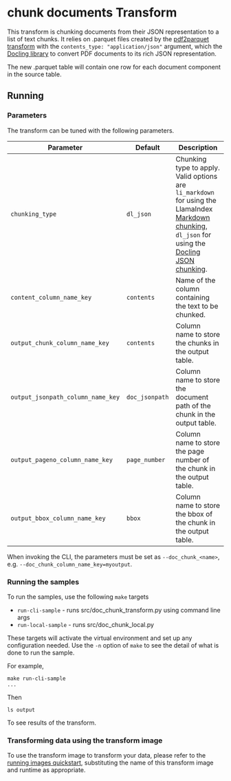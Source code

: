 # chunk documents Transform 

This transform is chunking documents from their JSON representation to a list of text chunks.
It relies on .parquet files created by the [pdf2parquet transform](../pdf2parquet) with the
`contents_type: "application/json"` argument, which the [Docling library](https://github.com/DS4SD/docling)
to convert PDF documents to its rich JSON representation.

The new .parquet table will contain one row for each document component in the source table.


## Running

### Parameters

The transform can be tuned with the following parameters.


| Parameter  | Default  | Description  |
|------------|----------|--------------|
| `chunking_type`        | `dl_json` | Chunking type to apply. Valid options are `li_markdown` for using the LlamaIndex [Markdown chunking](https://docs.llamaindex.ai/en/stable/module_guides/loading/node_parsers/modules/#markdownnodeparser), `dl_json` for using the [Docling JSON chunking](). |
| `content_column_name_key`        | `contents` | Name of the column containing the text to be chunked. |
| `output_chunk_column_name_key`   | `contents` | Column name to store the chunks in the output table. |
| `output_jsonpath_column_name_key`| `doc_jsonpath` | Column name to store the document path of the chunk in the output table. |
| `output_pageno_column_name_key`  | `page_number` | Column name to store the page number of the chunk in the output table. |
| `output_bbox_column_name_key`    | `bbox` | Column name to store the bbox of the chunk in the output table. |

When invoking the CLI, the parameters must be set as `--doc_chunk_<name>`, e.g. `--doc_chunk_column_name_key=myoutput`.


### Running the samples
To run the samples, use the following `make` targets

* `run-cli-sample` - runs src/doc_chunk_transform.py using command line args
* `run-local-sample` - runs src/doc_chunk_local.py

These targets will activate the virtual environment and set up any configuration needed.
Use the `-n` option of `make` to see the detail of what is done to run the sample.

For example, 
```shell
make run-cli-sample
...
```
Then 
```shell
ls output
```
To see results of the transform.

### Transforming data using the transform image

To use the transform image to transform your data, please refer to the 
[running images quickstart](../../../../doc/quick-start/run-transform-image.md),
substituting the name of this transform image and runtime as appropriate.
